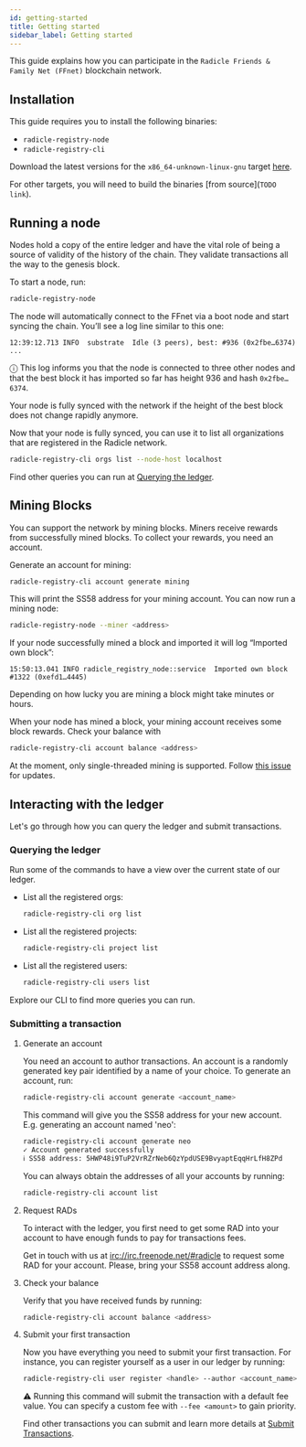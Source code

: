 ```yaml
---
id: getting-started
title: Getting started
sidebar_label: Getting started
---
```


This guide explains how you can participate in the `Radicle Friends & Family Net
(FFnet)` blockchain network.


## Installation

This guide requires you to install the following binaries:

* `radicle-registry-node`
* `radicle-registry-cli`

Download the latest versions for the `x86_64-unknown-linux-gnu` target [here](https://github.com/radicle-dev/radicle-registry/releases/latest).

For other targets, you will need to build the binaries [from source](`TODO link`).

## Running a node

Nodes hold a copy of the entire ledger and have the vital role of being a source of
validity of the history of the chain. They validate transactions all the way to the
genesis block.

To start a node, run:

``` bash
radicle-registry-node
```

The node will automatically connect to the FFnet via a boot node and
start syncing the chain. You’ll see a log line similar to this one:

```
12:39:12.713 INFO  substrate  Idle (3 peers), best: #936 (0x2fbe…6374) ...
```

ⓘ This log informs you that the node is connected to three other nodes
and that the best block it has imported so far has height 936 and hash `0x2fbe…6374`.

Your node is fully synced with the network if the height of the best block does
not change rapidly anymore.

Now that your node is fully synced, you can use it to list all organizations that
are registered in the Radicle network.

```bash
radicle-registry-cli orgs list --node-host localhost
```

Find other queries you can run at [Querying the ledger](#querying-the-ledger).


## Mining Blocks

You can support the network by mining blocks. Miners receive rewards from
successfully mined blocks. To collect your rewards, you need an account.

Generate an account for mining:

```bash
radicle-registry-cli account generate mining
```

This will print the SS58 address for your mining account.
You can now run a mining node:

```bash
radicle-registry-node --miner <address>
```

If your node successfully mined a block and imported it will log “Imported own
block”:
```
15:50:13.041 INFO radicle_registry_node::service  Imported own block #1322 (0xefd1…4445)
```
Depending on how lucky you are mining a block might take minutes or hours.

When your node has mined a block, your mining account receives some block
rewards. Check your balance with

```bash
radicle-registry-cli account balance <address>
```

At the moment, only single-threaded mining is supported. Follow [this
issue](https://github.com/radicle-dev/radicle-registry/issues/298) for updates.


## Interacting with the ledger

Let's go through how you can query the ledger and submit transactions.

### Querying the ledger

Run some of the commands to have a view over the current state of our ledger.

- List all the registered orgs:
    ```bash
    radicle-registry-cli org list
    ```

- List all the registered projects:
    ```bash
    radicle-registry-cli project list
    ```

- List all the registered users:
    ```bash
    radicle-registry-cli users list
    ```

Explore our CLI to find more queries you can run.

### Submitting a transaction


1. Generate an account

    You need an account to author transactions.
    An account is a randomly generated key pair identified by a name of your choice.
    To generate an account, run:

    ```bash
    radicle-registry-cli account generate <account_name>
    ```

    This command will give you the SS58 address for your new account.
    E.g. generating an account named 'neo':

    ```bash
    radicle-registry-cli account generate neo
    ✓ Account generated successfully
    ℹ SS58 address: 5HWP48i9TuP2VrRZrNeb6QzYpdUSE9BvyaptEqqHrLfH8ZPd
    ```

    You can always obtain the addresses of all your accounts by running:

    ``` bash
    radicle-registry-cli account list
    ```

2. Request RADs

    To interact with the ledger, you first need to get some RAD into your account to have enough
    funds to pay for transactions fees.

    Get in touch with us at <a href="https://webchat.freenode.net/#radicle" target="_blank">irc://irc.freenode.net/#radicle</a>
    to request some RAD for your account. Please, bring your SS58 account address along.

3. Check your balance

    Verify that you have received funds by running:

    ``` bash
    radicle-registry-cli account balance <address>
    ```

4. Submit your first transaction

    Now you have everything you need to submit your first transaction.
    For instance, you can register yourself as a user in our ledger by running:

    ``` bash
    radicle-registry-cli user register <handle> --author <account_name>
    ```

    ⚠ Running this command will submit the transaction with a default fee value.
    You can specify a custom fee with `--fee <amount>` to gain priority.

    Find other transactions you can submit and learn more details at [Submit Transactions](submit-transactions).

